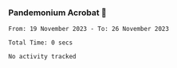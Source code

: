 ### Pandemonium Acrobat 🤸

<!--START_SECTION:waka-->

```all_time
From: 19 November 2023 - To: 26 November 2023

Total Time: 0 secs

No activity tracked
```

<!--END_SECTION:waka-->
